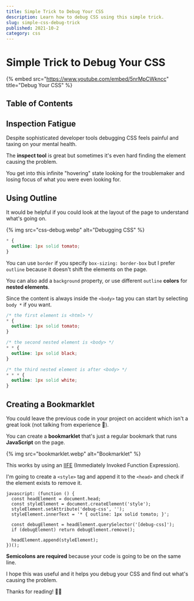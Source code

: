 ```yaml
---
title: Simple Trick to Debug Your CSS
description: Learn how to debug CSS using this simple trick.
slug: simple-css-debug-trick
published: 2021-10-2
category: css
---
```


# Simple Trick to Debug Your CSS

{% embed src="https://www.youtube.com/embed/5nrMpCWkncc" title="Debug Your CSS" %}

## Table of Contents

## Inspection Fatigue

Despite sophisticated developer tools debugging CSS feels painful and taxing on your mental health.

The **inspect tool** is great but sometimes it's even hard finding the element causing the problem.

You get into this infinite "hovering" state looking for the troublemaker and losing focus of what you were even looking for.

## Using Outline

It would be helpful if you could look at the layout of the page to understand what's going on.

{% img src="css-debug.webp" alt="Debugging CSS" %}

```css:styles.css showLineNumbers
* {
  outline: 1px solid tomato;
}
```

You can use `border` if you specify `box-sizing: border-box` but I prefer `outline` because it doesn't shift the elements on the page.

You can also add a `background` property, or use different `outline` **colors** for **nested elements**.

Since the content is always inside the `<body>` tag you can start by selecting `body *` if you want.

```css:example.css showLineNumbers
/* the first element is <html> */
* {
  outline: 1px solid tomato;
}

/* the second nested element is <body> */
* * {
  outline: 1px solid black;
}

/* the third nested element is after <body> */
* * * {
  outline: 1px solid white;
}
```

## Creating a Bookmarklet

You could leave the previous code in your project on accident which isn't a great look (not talking from experience 🤭).

You can create a **bookmarklet** that's just a regular bookmark that runs **JavaScript** on the page.

{% img src="bookmarklet.webp" alt="Bookmarklet" %}

This works by using an [IIFE](https://developer.mozilla.org/en-US/docs/Glossary/IIFE) (Immediately Invoked Function Expression).

I'm going to create a `<style>` tag and append it to the `<head>` and check if the element exists to remove it.

```js:bookmarklet showLineNumbers
javascript: (function () {
  const headElement = document.head;
  const styleElement = document.createElement('style');
  styleElement.setAttribute('debug-css', '');
  styleElement.innerText = '* { outline: 1px solid tomato; }';

  const debugElement = headElement.querySelector('[debug-css]');
  if (debugElement) return debugElement.remove();

  headElement.append(styleElement);
})();
```

**Semicolons are required** because your code is going to be on the same line.

I hope this was useful and it helps you debug your CSS and find out what's causing the problem.

Thanks for reading! 🏄‍♂️
